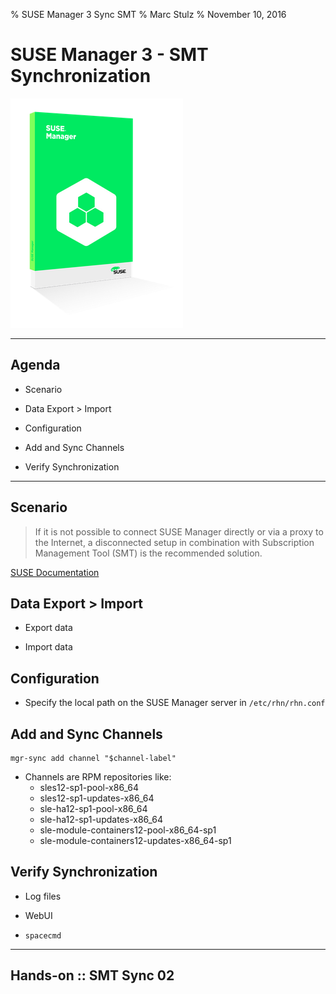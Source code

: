 % SUSE Manager 3 Sync SMT
% Marc Stulz
% November 10, 2016

# SUSE Manager 3 - SMT Synchronization

![](static/suma.png)

---

## Agenda

* Scenario

* Data Export > Import

* Configuration

* Add and Sync Channels

* Verify Synchronization

---

## Scenario

> If it is not possible to connect SUSE Manager directly or via a proxy to the Internet, a disconnected setup in combination with Subscription Management Tool (SMT) is the recommended solution. 

[SUSE Documentation](https://www.suse.com/documentation/suse-manager-3/singlehtml/book_suma_best_practices/book_suma_best_practices.html#sub.mgr.tool)

## Data Export > Import

* Export data

* Import data

## Configuration

* Specify the local path on the SUSE Manager server in `/etc/rhn/rhn.conf`

## Add and Sync Channels

```text
mgr-sync add channel "$channel-label"
```

* Channels are RPM repositories like:
    * sles12-sp1-pool-x86_64
    * sles12-sp1-updates-x86_64
    * sle-ha12-sp1-pool-x86_64
    * sle-ha12-sp1-updates-x86_64
    * sle-module-containers12-pool-x86_64-sp1
    * sle-module-containers12-updates-x86_64-sp1

## Verify Synchronization

* Log files

* WebUI

* `spacecmd`

---

## Hands-on :: SMT Sync 02

